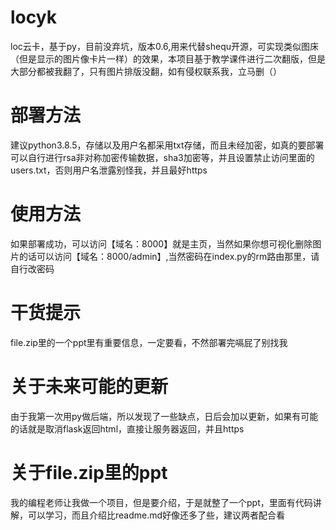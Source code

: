 # locyk
loc云卡，基于py，目前没弃坑，版本0.6,用来代替shequ开源，可实现类似图床（但是显示的图片像卡片一样）的效果，本项目基于教学课件进行二次翻版，但是大部分都被我翻了，只有图片排版没翻，如有侵权联系我，立马删（）

# 部署方法
建议python3.8.5，存储以及用户名都采用txt存储，而且未经加密，如真的要部署可以自行进行rsa非对称加密传输数据，sha3加密等，并且设置禁止访问里面的users.txt，否则用户名泄露别怪我，并且最好https

# 使用方法
如果部署成功，可以访问【域名：8000】就是主页，当然如果你想可视化删除图片的话可以访问【域名：8000/admin】,当然密码在index.py的rm路由那里，请自行改密码

# 干货提示
file.zip里的一个ppt里有重要信息，一定要看，不然部署完嗝屁了别找我

# 关于未来可能的更新
由于我第一次用py做后端，所以发现了一些缺点，日后会加以更新，如果有可能的话就是取消flask返回html，直接让服务器返回，并且https

# 关于file.zip里的ppt
我的编程老师让我做一个项目，但是要介绍，于是就整了一个ppt，里面有代码讲解，可以学习，而且介绍比readme.md好像还多了些，建议两者配合看